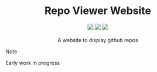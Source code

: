 <h1 align="center">Repo Viewer Website</h1>
<div align="center">
<img src="https://parkerbritt.com/badge?label=react&icon=react&color=61DAFB">
<img src="https://parkerbritt.com/badge?label=github&icon=github&color=181717">
<img src="https://parkerbritt.com/badge?label=javascript&icon=javascript&color=F7DF1E">
</div>

<br>
<div align="center">
A website to display github repos
</div>

> [!NOTE]
> Early work in progress
